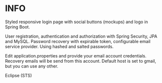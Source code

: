 # INFO

Styled responsive login page with social buttons (mockups) and logo in Spring Boot.

User registration, authentication and authorization with Spring Security, JPA and MySQL.
Password recovery with expirable token, configurable email service provider.
Using hashed and salted passwords.

Edit application.properties and provide your email account credentials. 
Recovery emails will be send from this account. Default host is set to gmail, but you can use any other.

Eclipse (STS)





